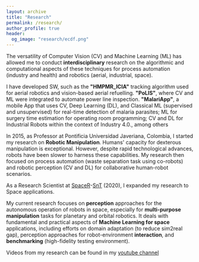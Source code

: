 ```yaml
---
layout: archive
title: "Research"
permalink: /research/
author_profile: true
header:
  og_image: "research/ecdf.png"
---
```



The versatility of Computer Vision (CV) and Machine Learning (ML) has allowed me to conduct **interdisciplinary** research on the algorithmic and computational aspects of these techniques for process automation (industry and health) and robotics (aerial, industrial, space). 

I have developed SW, such as the **"HMPMR_ICIA"** tracking algorithm used for aerial robotics and vision-based aerial refuelling. **"PoLIS"**, where CV and ML were integrated to automate power line inspection. **"MalariApp"**, a mobile App that uses CV, Deep Learning (DL), and Classical ML (supervised and unsupervised) for real-time detection of malaria parasites; ML for surgery time estimation for operating room programming; CV and DL for Industrial Robots within the context of Industry 4.0., among others 

In 2015, as Professor at Pontificia Universidad Javeriana, Colombia, I started my research on **Robotic Manipulation**. Humans' capacity for dexterous manipulation is exceptional. However, despite rapid technological advances, robots have been slower to harness these capabilities. My research then focused on process automation (waste separation task using co-robots) and robotic perception (CV and DL) for collaborative human-robot scenarios.

As a Research Scientist at [SpaceR](https://wwwfr.uni.lu/snt/research/spacer)-[SnT](https://wwwfr.uni.lu/snt) (2020), I expanded my research to Space applications. 

My current research focuses on **perception** approaches for the autonomous operation of robots in space, especially for **multi-purpose manipulation** tasks for planetary and orbital robotics. It deals with fundamental and practical aspects of **Machine Learning for space** applications, including efforts on domain adaptation (to reduce sim2real gap), perception approaches for robot-environment **interaction**, and **benchmarking** (high-fidelity testing environment).

<!--- , representation learning across multi-modal data (geometry and semantics, exploiting previous knowledge (probabilistic reasoning), uncertainty estimation for robot-environment interaction, model deployment (efficient and trustworthy), and benchmarking (high-fidelity testing environment). -->

Videos from my research can be found in my [youtube channel](https://www.youtube.com/channel/UClKYqhPIn3iNJEYR0weyoWA)
